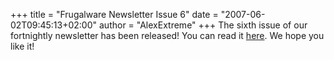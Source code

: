 +++
title = "Frugalware Newsletter Issue 6"
date = "2007-06-02T09:45:13+02:00"
author = "AlexExtreme"
+++
The sixth issue of our fortnightly newsletter has been released! You can read it [here](/newsletter/6). We hope you like it!